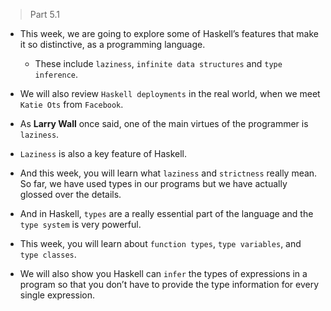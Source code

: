> Part 5.1

* This week, we are going to explore some of Haskell’s features that make it so distinctive, as a programming language. 
    * These include `laziness`, `infinite data structures` and `type inference`.


* We will also review `Haskell deployments` in the real world, when we meet `Katie Ots` from `Facebook`.


* As **Larry Wall** once said, one of the main virtues of the programmer is `laziness`. 
  

* `Laziness` is also a key feature of Haskell. 
  

* And this week, you will learn what `laziness` and `strictness` really mean. So far, we have used types in our programs but we have actually glossed over the details. 
  

* And in Haskell, `types` are a really essential part of the language and the `type system` is very powerful. 
  

* This week, you will learn about `function types`, `type variables`, and `type classes`.
  

* We will also show you Haskell can `infer` the types of expressions in a program so that you don’t have to provide the type information for every single expression. 